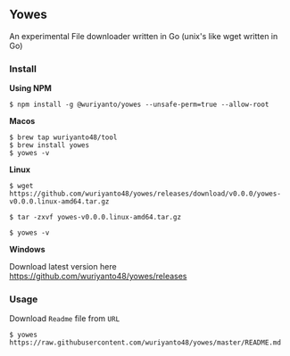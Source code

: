 ## Yowes

An experimental File downloader written in Go (unix's like wget written in Go)

### Install

<b>Using NPM</b>
```shell
$ npm install -g @wuriyanto/yowes --unsafe-perm=true --allow-root
```

<b>Macos</b>
```shell
$ brew tap wuriyanto48/tool
$ brew install yowes
$ yowes -v
```

<b>Linux</b>
```shell
$ wget https://github.com/wuriyanto48/yowes/releases/download/v0.0.0/yowes-v0.0.0.linux-amd64.tar.gz

$ tar -zxvf yowes-v0.0.0.linux-amd64.tar.gz

$ yowes -v
```

<b>Windows</b>

Download latest version here https://github.com/wuriyanto48/yowes/releases

### Usage

Download `Readme` file from `URL`
```shell
$ yowes https://raw.githubusercontent.com/wuriyanto48/yowes/master/README.md
```